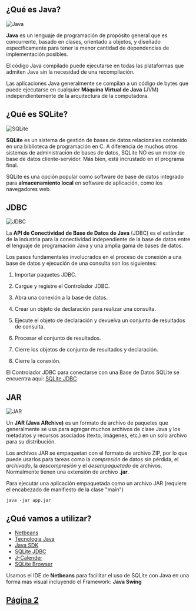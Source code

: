 ## ¿Qué es Java? 
![Java](https://belitsoft.com/images/uploads/blog/JV.jpg)

**Java** es un lenguaje de programación de propósito general que es concurrente, basado en clases, orientado a objetos, y diseñado específicamente para tener la menor cantidad de dependencias de implementación posibles. 

El código Java compilado puede ejecutarse en todas las plataformas que admiten Java sin la necesidad de una recompilación. 

Las aplicaciones Java generalmente se compilan a un código de bytes que puede ejecutarse en cualquier **Máquina Virtual de Java** (JVM) independientemente de la arquitectura de la computadora.


## ¿Qué es SQLite?
![SQLite](https://upload.wikimedia.org/wikipedia/commons/thumb/3/38/SQLite370.svg/1200px-SQLite370.svg.png) 

**SQLite** es un sistema de gestión de bases de datos relacionales contenido en una biblioteca de programación en C. A diferencia de muchos otros sistemas de administración de bases de datos, SQLite NO es un motor de base de datos cliente-servidor. Más bien, está incrustado en el programa final.

SQLite es una opción popular como software de base de datos integrado para **almacenamiento local** en software de aplicación, como los navegadores web. 

## JDBC
![JDBC](https://udemy-images.udemy.com/course/750x422/1981968_cc7e_3.jpg)

La **API de Conectividad de Base de Datos de Java** (JDBC) es el estándar de la industria para la conectividad independiente de la base de datos entre el lenguaje de programación Java y una amplia gama de bases de datos. 

Los pasos fundamentales involucrados en el proceso de conexión a una base de datos y ejecución de una consulta son los siguientes:

1. Importar paquetes JDBC.

2. Cargue y registre el Controlador JDBC.

3. Abra una conexión a la base de datos.

4. Crear un objeto de declaración para realizar una consulta.

5. Ejecute el objeto de declaración y devuelva un conjunto de resultados de consulta.

6. Procesar el conjunto de resultados.

7. Cierre los objetos de conjunto de resultados y declaración.

8. Cierre la conexión.


El Controlador JDBC para conectarse con una Base de Datos SQLite se encuentra aqui: [SQLite JDBC](https://bitbucket.org/xerial/sqlite-jdbc/downloads/)


## JAR
![JAR](https://cdn3.iconfinder.com/data/icons/files-36/512/File_types_Icon2_Jar-512.png)

Un **JAR (Java ARchive)** es un formato de archivo de paquetes que generalmente se usa para agregar muchos archivos de clase Java y los metadatos y recursos asociados (texto, imágenes, etc.) en un solo archivo para su distribución.

Los archivos JAR se empaquetan con el formato de archivo ZIP, por lo que puede usarlos para tareas como la _compresión_ de datos sin pérdida, el _archivado_, la _descompresión_ y el _desempaquetado_ de archivos. 
Normalmente tienen una extensión de archivo **.jar**.

Para ejecutar una aplicación empaquetada como un archivo JAR (requiere el encabezado de manifiesto de la clase "main")

```
java -jar app.jar
```


## ¿Qué vamos a utilizar?

* [Netbeans](https://netbeans.org/downloads/8.0.2/)
* [Tecnologia Java](https://www.java.com/en/download/)
* [Java SDK](https://www.oracle.com/technetwork/java/javase/downloads/index.html)
* [SQLite JDBC](https://bitbucket.org/xerial/sqlite-jdbc/downloads/)
* [J-Calender](http://www.toedter.com/download/jcalendar-1.4.zip)
* [SQLite Browser](https://sqliteonline.com)

Usamos el IDE de **Netbeans** para facilitar el uso de SQLite con Java en una forma mas visual incluyendo el Framework: <strong>Java Swing</strong>



## [Página 2](/Talleres/JavaSQLite/page2.md)